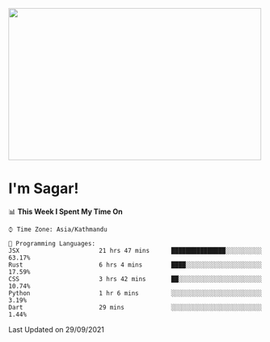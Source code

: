 
<img src="https://media.giphy.com/media/3ornk57KwDXf81rjWM/giphy.gif" width="500" height="300" frameBorder="0" class="giphy-embed" allowFullScreen></img>

#   I'm Sagar!

<!--START_SECTION:waka-->
📊 **This Week I Spent My Time On** 

```text
⌚︎ Time Zone: Asia/Kathmandu

💬 Programming Languages: 
JSX                      21 hrs 47 mins      ███████████████░░░░░░░░░░   63.17% 
Rust                     6 hrs 4 mins        ████░░░░░░░░░░░░░░░░░░░░░   17.59% 
CSS                      3 hrs 42 mins       ██░░░░░░░░░░░░░░░░░░░░░░░   10.74% 
Python                   1 hr 6 mins         ░░░░░░░░░░░░░░░░░░░░░░░░░   3.19% 
Dart                     29 mins             ░░░░░░░░░░░░░░░░░░░░░░░░░   1.44%

```


 Last Updated on 29/09/2021
<!--END_SECTION:waka-->
